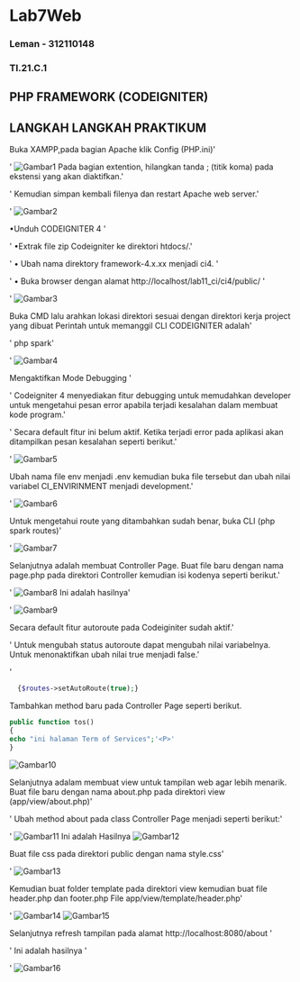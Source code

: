 # Lab7Web

### Leman - 312110148
### TI.21.C.1
## PHP FRAMEWORK (CODEIGNITER)

## LANGKAH LANGKAH PRAKTIKUM

Buka XAMPP,pada bagian Apache klik Config (PHP.ini)'<P>'
![Gambar1](ss/1.XAMPP.png)
Pada bagian extention, hilangkan tanda ; (titik koma) pada ekstensi yang akan diaktifkan.'<P>'
Kemudian simpan kembali filenya dan restart Apache web server.'<P>'
![Gambar2](ss/2.png)

•Unduh CODEIGNITER 4 '<P>'
•Extrak file zip Codeigniter ke direktori htdocs/.'<P>'
• Ubah nama direktory framework-4.x.xx menjadi ci4. '<P>'
• Buka browser dengan alamat http://localhost/lab11_ci/ci4/public/ '<P>'
![Gambar3](ss/3.png)

Buka CMD lalu arahkan lokasi direktori sesuai dengan direktori kerja project yang dibuat 
Perintah untuk memanggil CLI CODEIGNITER adalah'<P>'
php spark'<P>'
![Gambar4](ss/4.png)

Mengaktifkan Mode Debugging '<P>'
Codeigniter 4 menyediakan fitur debugging untuk memudahkan developer untuk mengetahui pesan
error apabila terjadi kesalahan dalam membuat kode program.'<P>'
Secara default fitur ini belum aktif. Ketika terjadi error pada aplikasi akan ditampilkan pesan
kesalahan seperti berikut.'<P>'
![Gambar5](ss/5.png)

Ubah nama file env menjadi .env kemudian buka file tersebut dan ubah nilai variabel CI_ENVIRINMENT menjadi development.'<P>'
![Gambar6](ss/6.png)

Untuk mengetahui route yang ditambahkan sudah benar, buka CLI (php spark routes)'<P>'
![Gambar7](ss/7.png)

Selanjutnya adalah membuat Controller Page. Buat file baru dengan nama page.php pada direktori
Controller kemudian isi kodenya seperti berikut.'<P>'
![Gambar8](ss/8.png)
Ini adalah hasilnya'<P>'
![Gambar9](ss/9.png)

Secara default fitur autoroute pada Codeiginiter sudah aktif.'<P>'
Untuk mengubah status autoroute dapat mengubah nilai variabelnya. Untuk menonaktifkan ubah nilai true menjadi false.'<P>'
```php
  {$routes->setAutoRoute(true);}
```
Tambahkan method baru pada Controller Page seperti berikut. 
```php
public function tos()
{
echo "ini halaman Term of Services";'<P>'
}
```
![Gambar10](ss/10.png)

Selanjutnya adalam membuat view untuk tampilan web agar lebih menarik. Buat file baru dengan
nama about.php pada direktori view (app/view/about.php)'<P>'
Ubah method about pada class Controller Page menjadi seperti berikut:'<P>'
![Gambar11](ss/11.png)
Ini adalah Hasilnya
![Gambar12](ss/12.png)

Buat file css pada direktori public dengan nama style.css'<P>'
![Gambar13](ss/13.png)

Kemudian buat folder template pada direktori view kemudian buat file header.php dan footer.php
File app/view/template/header.php'<P>'
![Gambar14](ss/14H.png)
![Gambar15](ss/15F.png)

Selanjutnya refresh tampilan pada alamat http://localhost:8080/about '<P>'
Ini adalah hasilnya '<P>'
![Gambar16](ss/16.png)
